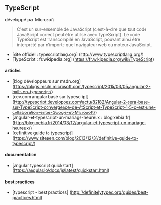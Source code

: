 ## TypeScript
développé par Microsoft

>  C'est un sur-ensemble de JavaScript (c'est-à-dire que tout code JavaScript correct peut être utilisé avec TypeScript). Le code TypeScript est transcompilé en JavaScript, pouvant ainsi être interprété par n'importe quel navigateur web ou moteur JavaScript.

- [site officiel : typescriptlang.org] (http://www.typescriptlang.org/)
- [TypeScript : fr.wikipedia.org] (https://fr.wikipedia.org/wiki/TypeScript)


#### articles
- [blog développeurs sur msdn.org] (https://blogs.msdn.microsoft.com/typescript/2015/03/05/angular-2-built-on-typescript/)
- [dev.com angular basé sur typescript] (http://typescript.developpez.com/actu/82182/Angular-2-sera-base-sur-TypeScript-convergence-de-AtScript-et-TypeScript-1-5-c-est-une-collaboration-entre-Google-et-Microsoft/)
- [angular-et-typescript-un-mariage-heureux : blog.xebia.fr] (http://blog.xebia.fr/2014/03/12/angular-et-typescript-un-mariage-heureux/)
- [definitive guide to typescript] (https://www.sitepen.com/blog/2013/12/31/definitive-guide-to-typescript/)

#### documentation
- [angular typescript quickstart] (https://angular.io/docs/js/latest/quickstart.html)

#### best practices
- [typescript - best practices] (http://definitelytyped.org/guides/best-practices.html)
